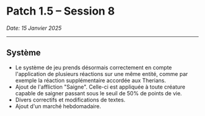 # Patch 1.5 – Session 8
_Date: 15 Janvier 2025_

---

## Système

- Le système de jeu prends désormais correctement en compte l'application de plusieurs réactions sur une même entité, comme par exemple la réaction supplémentaire accordée aux Therians.
- Ajout de l'affliction "Saigne". Celle-ci est appliquée à toute créature capable de saigner passant sous le seuil de 50% de points de vie.
- Divers correctifs et modifications de textes.
- Ajout d'un marché hebdomadaire.